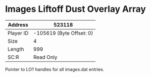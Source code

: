 
#  Images Liftoff Dust Overlay Array
Address   | 523118
----------|-------------
Player ID | -105619 (Byte Offset: 0)
Size 	  | 4
Length 	  | 999
SC:R      | Read Only

Pointer to LO? handles for all images.dat entries.
